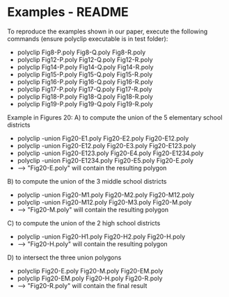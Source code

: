 
#  Examples - README


To reproduce the examples shown in our paper, execute the
following commands (ensure polyclip executable is in test folder):

* polyclip Fig8-P.poly Fig8-Q.poly Fig8-R.poly
* polyclip Fig12-P.poly Fig12-Q.poly Fig12-R.poly
* polyclip Fig14-P.poly Fig14-Q.poly Fig14-R.poly
* polyclip Fig15-P.poly Fig15-Q.poly Fig15-R.poly
* polyclip Fig16-P.poly Fig16-Q.poly Fig16-R.poly
* polyclip Fig17-P.poly Fig17-Q.poly Fig17-R.poly
* polyclip Fig18-P.poly Fig18-Q.poly Fig18-R.poly
* polyclip Fig19-P.poly Fig19-Q.poly Fig19-R.poly

Example in Figures 20:
  A) to compute the union of the 5 elementary school districts

  * polyclip -union Fig20-E1.poly Fig20-E2.poly Fig20-E12.poly
  * polyclip -union Fig20-E12.poly Fig20-E3.poly Fig20-E123.poly
  * polyclip -union Fig20-E123.poly Fig20-E4.poly Fig20-E1234.poly
  * polyclip -union Fig20-E1234.poly Fig20-E5.poly Fig20-E.poly
  * --> "Fig20-E.poly" will contain the resulting polygon
  

  B) to compute the union of the 3 middle school districts

  * polyclip -union Fig20-M1.poly Fig20-M2.poly Fig20-M12.poly
  * polyclip -union Fig20-M12.poly Fig20-M3.poly Fig20-M.poly
  * -->  "Fig20-M.poly" will contain the resulting polygon

  C) to compute the union of the 2 high school districts

  * polyclip -union Fig20-H1.poly Fig20-H2.poly Fig20-H.poly
  * --> "Fig20-H.poly" will contain the resulting polygon

  D) to intersect the three union polygons

  * polyclip Fig20-E.poly Fig20-M.poly Fig20-EM.poly
  * polyclip Fig20-EM.poly Fig20-H.poly Fig20-R.poly
  * -->  "Fig20-R.poly" will contain the final result
